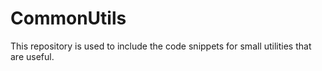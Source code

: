 # CommonUtils
This repository is used to include the code snippets for small utilities that are useful.
